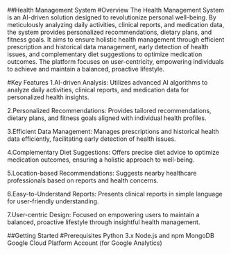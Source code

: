 ##Health Management System
#Overview
The Health Management System is an AI-driven solution designed to revolutionize personal well-being. By meticulously analyzing daily activities, clinical reports, and medication data, the system provides personalized recommendations, dietary plans, and fitness goals. It aims to ensure holistic health management through efficient prescription and historical data management, early detection of health issues, and complementary diet suggestions to optimize medication outcomes. The platform focuses on user-centricity, empowering individuals to achieve and maintain a balanced, proactive lifestyle.

#Key Features
1.AI-driven Analysis: Utilizes advanced AI algorithms to analyze daily activities, clinical reports, and medication data for personalized health insights.

2.Personalized Recommendations: Provides tailored recommendations, dietary plans, and fitness goals aligned with individual health profiles.

3.Efficient Data Management: Manages prescriptions and historical health data efficiently, facilitating early detection of health issues.

4.Complementary Diet Suggestions: Offers precise diet advice to optimize medication outcomes, ensuring a holistic approach to well-being.

5.Location-based Recommendations: Suggests nearby healthcare professionals based on reports and health concerns.

6.Easy-to-Understand Reports: Presents clinical reports in simple language for user-friendly understanding.

7.User-centric Design: Focused on empowering users to maintain a balanced, proactive lifestyle through insightful health management.

##Getting Started
#Prerequisites
Python 3.x
Node.js and npm
MongoDB
Google Cloud Platform Account (for Google Analytics)
